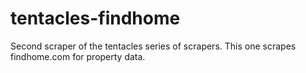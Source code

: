 # tentacles-findhome
Second scraper of the tentacles series of scrapers. This one scrapes findhome.com for property data.
